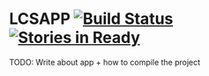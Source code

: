 
LCSAPP [![Build Status](https://travis-ci.org/unleashurgeek/LCSAPP.svg?branch=master)](https://travis-ci.org/unleashurgeek/LCSAPP) [![Stories in Ready](https://badge.waffle.io/unleashurgeek/lcsapp.png?label=ready&title=Ready)](https://waffle.io/unleashurgeek/lcsapp)
======

TODO: Write about app + how to compile the project

